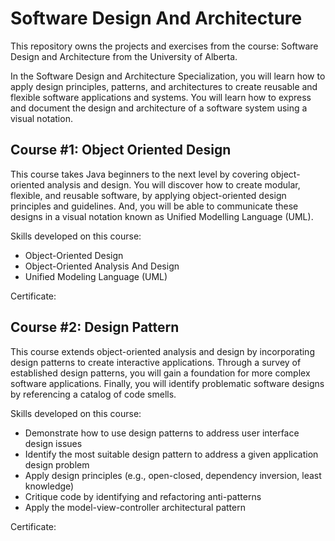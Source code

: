 # Software Design And Architecture
This repository owns the projects and exercises from the course: Software Design and Architecture from the University of Alberta. 

In the Software Design and Architecture Specialization, you will learn how to apply design principles, patterns, and architectures to create reusable and flexible software applications and systems. You will learn how to express and document the design and architecture of a software system using a visual notation.

## Course #1: Object Oriented Design

This course takes Java beginners to the next level by covering object-oriented analysis and design. You will discover how to create modular, flexible, and reusable software, by applying object-oriented design principles and guidelines. And, you will be able to communicate these designs in a visual notation known as Unified Modelling Language (UML).

Skills developed on this course:

* Object-Oriented Design
* Object-Oriented Analysis And Design
* Unified Modeling Language (UML)

Certificate: 

## Course #2: Design Pattern

This course extends object-oriented analysis and design by incorporating design patterns to create interactive applications. Through a survey of established design patterns, you will gain a foundation for more complex software applications. Finally, you will identify problematic software designs by referencing a catalog of code smells.

Skills developed on this course: 

* Demonstrate how to use design patterns to address user interface design issues
* Identify the most suitable design pattern to address a given application design problem
* Apply design principles (e.g., open-closed, dependency inversion, least knowledge)
* Critique code by identifying and refactoring anti-patterns
* Apply the model-view-controller architectural pattern

Certificate: 
